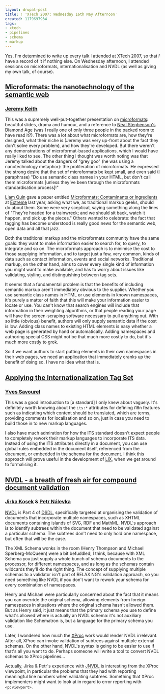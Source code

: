 ```yaml
---
layout: drupal-post
title: ! 'XTech 2007: Wednesday 16th May Afternoon'
created: 1179697934
tags:
- xtech
- pipelines
- schema
- markup
---
```

Yes, I'm determined to write up every talk I attended at XTech 2007, so that *I* have a record of it if nothing else. On Wednesday afternoon, I attended sessions on microformats, internationalisation and NVDL (as well as giving my own talk, of course).

<!--break-->

## [Microformats: the nanotechnology of the semantic web][1] ##
### [Jeremy Keith][2] ###

This was a supremely well-put-together presentation on [microformats][3]: beautiful slides, drama and humour, and a reference to [Neal Stephenson's][4] [Diamond Age][5] (was I really one of only three people in the packed room to have read it?). There was a lot about what microformats are, how they're designed, what their niche is (Jeremy was very up-front about the fact they don't solve every problem), and how they're developed. But there weren't any demonstrations of microformat-based applications, which I would have really liked to see. The other thing I thought was worth noting was that Jeremy talked about the dangers of "grey goo" (he was using a nanotechnology metaphor): the proliferation of microformats. He expressed the strong desire that the set of microformats be kept small, and even said (I paraphrase) "Do use semantic class names in your HTML, but don't call them microformats [unless they've been through the microformats standardisation process]!"

[Liam Quin][7] gave a paper entitled [Microformats: Contaminants or Ingredients][8] at [Extreme][6] last year, asking what we, as traditional markup geeks, should do about them. Some were very sceptical, saying something along the lines of "They're headed for a trainwreck; and we should sit back, watch it happen, and pick up the pieces." Others wanted to celebrate: the fact that tagging has become understood is really good news for the semantic web, open data and all that jazz. 

Both the traditional markup and the microformats community have the same goals: they want to make information easier to search for, to query, to integrate and so on. The microformats approach is to minimise the cost to those supplying information, and to target just a few, very common, kinds of data such as contact information, events and social networks. Traditional markup, on the other hand, aims to cover every single kind of information you might want to make available, and has to worry about issues like validating, styling, and distinguishing between tag sets.

It seems that a fundamental problem is that the benefits of including semantic markup aren't immediately obvious to the supplier. Whether you use semantic class names in HTML or use elements in known namespaces, it's purely a matter of faith that this will make your information easier to locate or use. You can't know that search engines will include that information in their weighting algorithms, or that people reading your page will have the screen-scraping software necessary to pull anything out. With so little (obvious) benefit, authors will only supply semantic data if the cost is low. Adding class names to existing HTML elements is easy whether a web page is generated by hand or automatically. Adding namespaces and authoring special CSS might not be that much more costly to do, but it's much more costly to grok.

So if we want authors to start putting elements in their own namespaces in their web pages, we need an application that immediately cranks up the benefit of doing so. I have no idea what that is.

[1]: http://2007.xtech.org/public/schedule/paper/41 "Microformats: the nanotechnology of the semantic web"
[2]: http://adactio.com/ "Jeremy Keith's Website"
[3]: http://microformats.org/ "Microformats Website"
[4]: http://en.wikipedia.org/wiki/Neal_Stephenson "Wikipedia: Neal Stephenson"
[5]: http://www.amazon.com/Diamond-Age-Illustrated-Primer-Spectra/dp/0553380966 "Amazon: Diamond Age"
[6]: http://www.extrememarkup.com/ "Extreme Markup Languages"
[7]: http://www.holoweb.net/~liam/ "Liam Quin's Website"
[8]: http://www.idealliance.org/papers/extreme/proceedings/html/2006/Quin01/EML2006Quin01.html "Microformats: Contaminants or Ingredients"
[9]: https://addons.mozilla.org/firefox/4106/ "Operator plug-in for Firefox"

## [Applying the Internationalization Tag Set][10] ##
### [Yves Savourel][11] ###

This was a good introduction to [a standard] I only knew about vaguely. It's definitely worth knowing about the `its:*` attributes for defining i18n features such as indicating which content should be translated, which are terms, providing comments for localisation and so on, just in case you need to build those in to new markup languages.

I also have much admiration for how the ITS standard doesn't expect people to completely rework their markup languages to incorporate ITS data. Instead of using the ITS attributes directly in a document, you can use global rules embedded in the document itself, referenced from the document, or embedded in the schema for the document. I think this approach will prove useful in the development of [LIX][12], when we get around to formalising it.

[10]: http://2007.xtech.org/public/schedule/paper/50 "Applying the Internationalization Tag Set"
[11]: http://www.translate.com/ "Yves Savourel's Website"
[20]: http://www.w3.org/TR/its "W3C International Tag Set Recommendation"
[12]: http://www.lmnlwiki.org/index.php/Talk:ECLIX#LIX "LMNL in XML"

## [NVDL - a breath of fresh air for compound document validation][13] ##
### [Jirka Kosek][14] & [Petr Nálevka][15] ###

[NVDL][16] is Part 4 of [DSDL][17], specifically targeted at organising the validation of documents that incorporate multiple namespaces, such as XHTML documents containing islands of SVG, RDF and MathML. NVDL's approach is to identify subtrees within the document that need to be validated against a particular schema. The subtrees don't need to only hold one namespace, but often that will be the case.

The XML Schema wonks in the room (Henry Thompson and Michael Sperberg-McQueen) were a bit befuddled, I think, because with XML Schema you just supply a whole bunch of schema documents to the processor, for different namespaces, and as long as the schemas contain wildcards they'll do the right thing. The concept of supplying multiple schemas to a validator isn't part of RELAX NG's validation approach, so you need something like NVDL if you don't want to rework your schema for every combination of namespaces.

Henry and Michael were particularly concerned about the fact that it means you can override the original schema, allowing elements from foreign namespaces in situations where the original schema hasn't allowed them. But as Henry said, it just means that the primary schema you use to define what's allowed where is actually an NVDL schema: it's not auxiliary validation like Schematron is, but a language for the primary schema you use.

Later, I wondered how much the [XProc][18] work would render NVDL irrelevant. After all, XProc can invoke validation of subtrees against multiple external schemas. On the other hand, NVDL's syntax is going to be easier to use if that's all you want to do. Perhaps someone will write a tool to convert NVDL schemas to XProc pipelines...

Actually, Jirka & Petr's experience with [JNVDL][19] is interesting from the XProc viewpoint, in particular the problems that they had with reporting meaningful line numbers when validating subtrees. Something that XProc implementers might want to look at in regard to error reporting with `<p:viewport>`.

[13]: http://2007.xtech.org/public/schedule/detail/48 "NVDL - a breath of fresh air for compound document validation"
[14]: http://xmlguru.cz/ "Jirka Kosek's Website"
[15]: http://nalevka.com/ "Petr Nálevka's Website"
[16]: http://www.nvdl.org/ "Namespace-based Validation Dispatching Language"
[17]: http://www.dsdl.org/ "Document Schema Definition Languages"
[18]: http://www.w3.org/TR/xproc "XProc: An XML Pipeline Language"
[19]: http://sourceforge.net/projects/jnvdl/ "Java implementation of NVDL"
